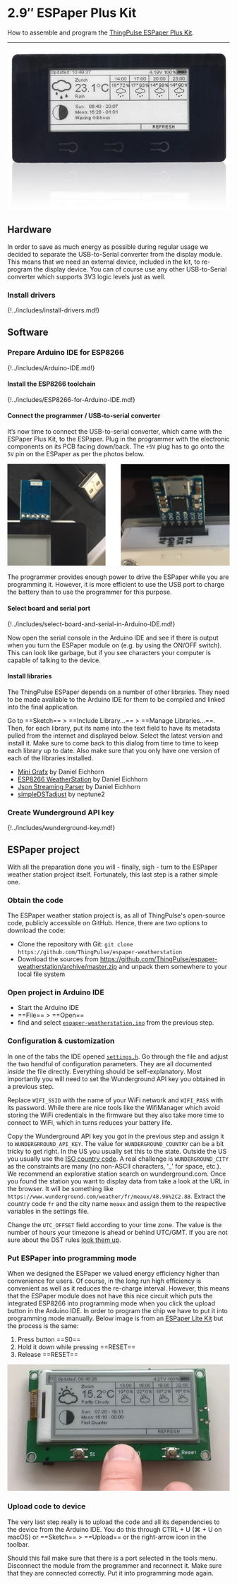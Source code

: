 # 2.9″ ESPaper Plus Kit

How to assemble and program the [ThingPulse ESPaper Plus Kit](https://thingpulse.com/product/2-9-espaper-plus-kit/). 

---

![](../img/products/ThingPulse-ESPaper-plus-kit.jpg)

## Hardware

In order to save as much energy as possible during regular usage we decided to separate the USB-to-Serial converter 
from the display module. This means that we need an external device, included in the kit, to re-program the display 
device. You can of course use any other USB-to-Serial converter which supports 3V3 logic levels just as well.

### Install drivers
{!../includes/install-drivers.md!}

## Software

### Prepare Arduino IDE for ESP8266
{!../includes/Arduino-IDE.md!}

#### Install the ESP8266 toolchain
{!../includes/ESP8266-for-Arduino-IDE.md!}

#### Connect the programmer / USB-to-serial converter

It’s now time to connect the USB-to-serial converter, which came with the ESPaper Plus Kit, to the ESPaper. Plug in the 
programmer with the electronic components on its PCB facing down/back. The `+5V` plug has to go onto the `5V` pin on 
the ESPaper as per the photos below.

![](../img/guides/espaper-plus-kit/USB-to-serial-programmer.jpg)
 
The programmer provides enough power to drive the ESPaper while you are programming it. However, it is more efficient
 to use the USB port to charge the battery than to use the programmer for this purpose.

#### Select board and serial port
{!../includes/select-board-and-serial-in-Arduino-IDE.md!}

Now open the serial console in the Arduino IDE and see if there is output when you turn the ESPaper module on (e.g. 
by using the ON/OFF switch). This can look like garbage, but if you see characters your computer is capable of 
talking to the device.

#### Install libraries

The ThingPulse ESPaper depends on a number of other libraries. They need to be made available to the Arduino IDE for 
them to be compiled and linked into the final application.

Go to ==Sketch== > ==Include Library...== > ==Manage Libraries...==. Then, for each library, put its name into the 
text field to have its metadata pulled from the internet and displayed below. Select the latest version and install 
it. Make sure to come back to this dialog from time to time to keep each library up to date. Also make sure that you 
only have one version of each of the libraries installed.

- [Mini Grafx](https://github.com/ThingPulse/minigrafx) by Daniel Eichhorn
- [ESP8266 WeatherStation](https://github.com/ThingPulse/esp8266-weather-station) by Daniel Eichhorn
- [Json Streaming Parser](https://github.com/squix78/json-streaming-parser) by Daniel Eichhorn
- [simpleDSTadjust](https://github.com/neptune2/simpleDSTadjust) by neptune2

### Create Wunderground API key
{!../includes/wunderground-key.md!}

## ESPaper project

With all the preparation done you will - finally, sigh - turn to the ESPaper weather station project itself. 
Fortunately, this last step is a rather simple one.

### Obtain the code

The ESPaper weather station project is, as all of ThingPulse's open-source code, publicly accessible on GitHub. Hence, 
there are two options to download the code:

- Clone the repository with Git: `git clone https://github.com/ThingPulse/espaper-weatherstation` 
- Download the sources from https://github.com/ThingPulse/espaper-weatherstation/archive/master.zip and unpack
 them somewhere to your local file system 

### Open project in Arduino IDE

- Start the Arduino IDE
- ==File== > ==Open==
- find and select [`espaper-weatherstation.ino`](https://github.com/ThingPulse/espaper-weatherstation/blob/master/espaper-weatherstation.ino) 
from the previous step.

### Configuration & customization

In one of the tabs the IDE opened [`settings.h`](https://github.com/ThingPulse/espaper-weatherstation/blob/master/settings.h).
Go through the file and adjust the two handful of configuration parameters. They are all documented _inside_ the file 
directly. Everything should be self-explanatory. Most importantly you will need to set the Wunderground API key you 
obtained in a previous step.

Replace `WIFI_SSID` with the name of your WiFi network and `WIFI_PASS` with its password. While there are nice 
tools like the WifiManager which avoid storing the WiFi credentials in the firmware but they also take more time to 
connect to WiFi, which in turns reduces your battery life.

Copy the Wunderground API key you got in the previous step and assign it to `WUNDERGRROUND_API_KEY`. The value for 
`WUNDERGROUND_COUNTRY` can be a bit tricky to get right. In the US you usually set this to the state. Outside the US 
you usually use the [ISO country code](https://en.wikipedia.org/wiki/ISO_3166). A real challenge is 
`WUNDERGROUND_CITY` as the constraints are many (no non-ASCII characters, '_' for space, etc.). 
We recommend an explorative station search on wunderground.com. Once you found the station you want to display data 
from take a look at the URL in the browser. It will be something like `https://www.wunderground.com/weather/fr/meaux/48.96%2C2.88`.
 Extract the country code `fr` and the city name `meaux` and assign them to the respective variables in the settings file. 

Change the `UTC_OFFSET` field according to your time zone. The value is the number of hours your timezone is ahead 
or behind UTC/GMT. If you are not sure about the DST rules [look them up](https://en.wikipedia.org/wiki/Daylight_saving_time_by_country).

### Put ESPaper into programming mode

When we designed the ESPaper we valued energy efficiency higher than convenience for users. Of course, in the long run 
high efficiency is convenient as well as it reduces the re-charge interval. However, this means that the ESPaper 
module does not have this nice circuit which puts the integrated ESP8266 into programming mode when you click the 
upload button in the Arduino IDE. In order to program the chip we have to put it into programming mode manually. 
Below image is from an [ESPaper Lite Kit](https://thingpulse.com/product/2-9-espaper-lite-kit/) but the process is 
the same:

1. Press button ==S0==
1. Hold it down while pressing ==RESET==
1. Release ==RESET==

![](../img/guides/espaper-plus-kit/put-ESPaper-into-programming-mode.jpg)

### Upload code to device

The very last step really is to upload the code and all its dependencies to the device from the Arduino IDE. You do 
this through CTRL + U (⌘ + U on macOS) or ==Sketch== > ==Upload== or the right-arrow icon in the toolbar.

Should this fail make sure that there is a port selected in the tools menu. Disconnect the module from the programmer 
and reconnect it. Make sure that they are connected correctly. Put it into programming mode again.
